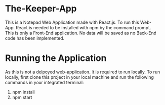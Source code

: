 # The-Keeper-App

This is a Notepad Web Application made with React.js. To run this Web-App. React is needed to be installed with npm by the command prompt. 
This is only a Front-End application. No data will be saved as no Back-End code has been implemented.

# Running the Application

As this is not a delpoyed web-application. It is required to run locally.
To run locally, first clone this project in your local machine and run the following commands in your integrated terminal:

1. npm install
2. npm start
